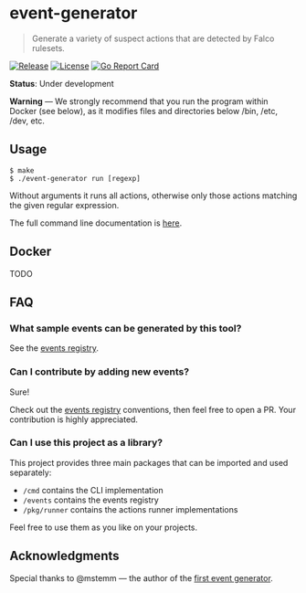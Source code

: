 
# event-generator
> Generate a variety of suspect actions that are detected by Falco rulesets.

[![Release](https://img.shields.io/github/release/falcosecurity/event-generator.svg?style=flat-square)](https://github.com/falcosecurity/event-generator/releases/latest)
[![License](https://img.shields.io/github/license/falcosecurity/event-generator?style=flat-square)](LICENSE)
[![Go Report Card](https://goreportcard.com/badge/github.com/falcosecurity/event-generator?style=flat-square)](https://goreportcard.com/report/github.com/falcosecurity/event-generator)
<!-- [![Docker pulls](https://img.shields.io/docker/pulls/falcosecurity/event-generator?style=flat-square)](https://hub.docker.com/r/falcosecurity/event-generator) -->

**Status**: Under development

**Warning** — We strongly recommend that you run the program within Docker (see below), as it modifies files and directories below /bin, /etc, /dev, etc.

## Usage
```
$ make
$ ./event-generator run [regexp]
```
Without arguments it runs all actions, otherwise only those actions matching the given regular expression.

The full command line documentation is [here](./docs/event-generator.md).

## Docker
TODO

## FAQ

### What sample events can be generated by this tool?
See the [events registry](https://github.com/falcosecurity/event-generator/tree/master/events).

### Can I contribute by adding new events?
Sure! 

Check out the [events registry](https://github.com/falcosecurity/event-generator/tree/master/events) conventions, then feel free to open a PR.
Your contribution is highly appreciated.

### Can I use this project as a library?
This project provides three main packages that can be imported and used separately:

- `/cmd` contains the CLI implementation
- `/events` contains the events registry
- `/pkg/runner` contains the actions runner implementations

Feel free to use them as you like on your projects.

## Acknowledgments

Special thanks to @mstemm — the author of the [first event generator](https://github.com/falcosecurity/falco/tree/2126616529e7015ff88653b7491dc1937d7e54e5/docker/event-generator).

